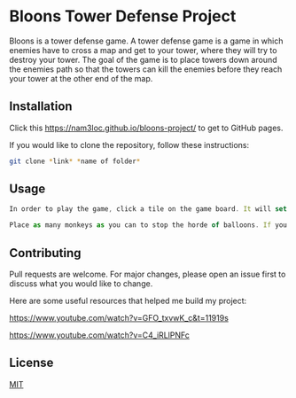 # Bloons Tower Defense Project

Bloons is a tower defense game. A tower defense game is a game in which enemies have to cross a map and get to your tower, where they will try to destroy your tower. The goal of the game is to place towers down around the enemies path so that the towers can kill the enemies before they reach your tower at the other end of the map.

## Installation

Click this https://nam3loc.github.io/bloons-project/ to get to GitHub pages.

If you would like to clone the repository, follow these instructions:

```bash
git clone *link* *name of folder*
```

## Usage

```javascript
In order to play the game, click a tile on the game board. It will set down a monkey and the monkey will begin throwing darts at the balloons to try and pop them before they make it to the other side of the map.

Place as many monkeys as you can to stop the horde of balloons. If you lose all of your health, the game will end and you will lose.
```

## Contributing

Pull requests are welcome. For major changes, please open an issue first to discuss what you would like to change.

Here are some useful resources that helped me build my project:

https://www.youtube.com/watch?v=GFO_txvwK_c&t=11919s

https://www.youtube.com/watch?v=C4_iRLlPNFc

## License

[MIT](https://choosealicense.com/licenses/mit/)

